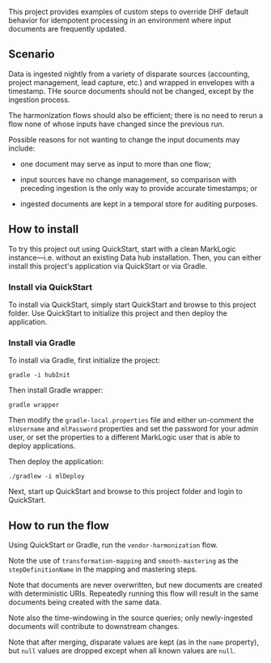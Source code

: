 This project provides examples of custom steps to override DHF default
behavior for idempotent processing in an environment where input
documents are frequently updated.

## Scenario

Data is ingested nightly from a variety of disparate sources
(accounting, project management, lead capture, etc.) and wrapped in
envelopes with a timestamp.  THe source documents should not be
changed, except by the ingestion process.

The harmonization flows should also be efficient; there is no need to
rerun a flow none of whose inputs have changed since the previous run.

Possible reasons for not wanting to change the input documents may
include:

- one document may serve as input to more than one flow;

- input sources have no change management, so comparison with
  preceding ingestion is the only way to provide accurate timestamps;
  or

- ingested documents are kept in a temporal store for auditing
  purposes.

## How to install

To try this project out using QuickStart, start with a clean MarkLogic
instance—i.e. without an existing Data hub installation.  Then, you
can either install this project's application via QuickStart or via
Gradle.

### Install via QuickStart

To install via QuickStart, simply start QuickStart and browse to this
project folder.  Use QuickStart to initialize this project and then
deploy the application.

### Install via Gradle

To install via Gradle, first initialize the project:

    gradle -i hubInit

Then install Gradle wrapper:

    gradle wrapper

Then modify the `gradle-local.properties` file and either un-comment
the `mlUsername` and `mlPassword` properties and set the password for
your admin user, or set the properties to a different MarkLogic user
that is able to deploy applications.

Then deploy the application:

    ./gradlew -i mlDeploy

Next, start up QuickStart and browse to this project folder and login
to QuickStart.

## How to run the flow

Using QuickStart or Gradle, run the `vendor-harmonization` flow.

Note the use of `transformation-mapping` and `smooth-mastering` as the
`stepDefinitionName` in the mapping and mastering steps.

Note that documents are never overwritten, but new documents are
created with deterministic URIs.  Repeatedly running this flow will
result in the same documents being created with the same data.

Note also the time-windowing in the source queries; only
newly-ingested documents will contribute to downstream changes.

Note that after merging, disparate values are kept (as in the `name`
property), but `null` values are dropped except when all known values
are `null`.